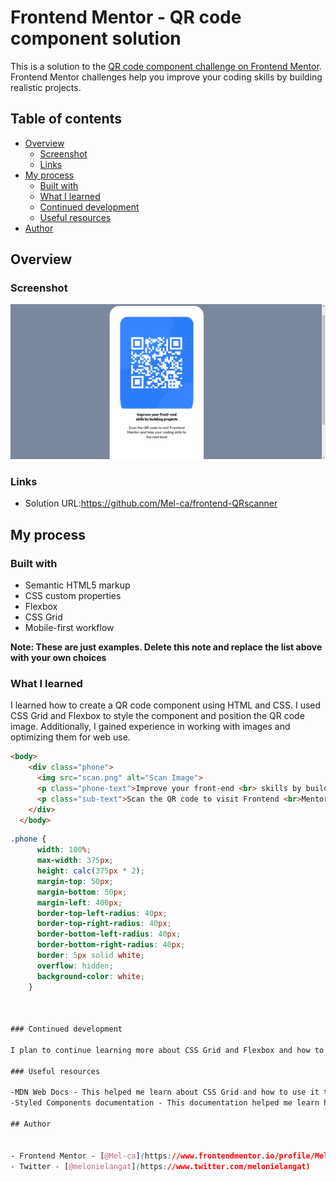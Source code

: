 # Frontend Mentor - QR code component solution

This is a solution to the [QR code component challenge on Frontend Mentor](https://www.frontendmentor.io/challenges/qr-code-component-iux_sIO_H). Frontend Mentor challenges help you improve your coding skills by building realistic projects. 

## Table of contents

- [Overview](#overview)
  - [Screenshot](#screenshot)
  - [Links](#links)
- [My process](#my-process)
  - [Built with](#built-with)
  - [What I learned](#what-i-learned)
  - [Continued development](#continued-development)
  - [Useful resources](#useful-resources)
- [Author](#author)



## Overview

### Screenshot

![](./QRscanner.png)



### Links

- Solution URL:https://github.com/Mel-ca/frontend-QRscanner


## My process

### Built with

- Semantic HTML5 markup
- CSS custom properties
- Flexbox
- CSS Grid
- Mobile-first workflow

**Note: These are just examples. Delete this note and replace the list above with your own choices**

### What I learned

I learned how to create a QR code component using HTML and CSS. I used CSS Grid and Flexbox to style the component and position the QR code image. Additionally, I gained experience in working with images and optimizing them for web use.



```html
<body>
    <div class="phone">
      <img src="scan.png" alt="Scan Image">
      <p class="phone-text">Improve your front-end <br> skills by building projects</p>
      <p class="sub-text">Scan the QR code to visit Frontend <br>Mentor and take your coding skills to<br>the next level</p>
    </div>
  </body>
```
```css
.phone {
      width: 100%;
      max-width: 375px;
      height: calc(375px * 2);
      margin-top: 50px;
      margin-bottom: 50px;
      margin-left: 400px;
      border-top-left-radius: 40px;
      border-top-right-radius: 40px;
      border-bottom-left-radius: 40px;
      border-bottom-right-radius: 40px;
      border: 5px solid white;
      overflow: hidden;
      background-color: white;
    }



### Continued development

I plan to continue learning more about CSS Grid and Flexbox and how to use them to create complex layouts. I also want to improve my knowledge of React and explore more advanced topics like state management and Redux.

### Useful resources

-MDN Web Docs - This helped me learn about CSS Grid and how to use it to create layouts.
-Styled Components documentation - This documentation helped me learn how to use styled-components to style my React components.

## Author


- Frontend Mentor - [@Mel-ca](https://www.frontendmentor.io/profile/Mel-ca)
- Twitter - [@melonielangat](https://www.twitter.com/melonielangat)




